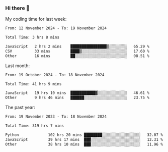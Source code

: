 ### Hi there 👋

My coding time for last week:

<!--START_SECTION:week-->

```txt
From: 12 November 2024 - To: 19 November 2024

Total Time: 3 hrs 8 mins

JavaScript   2 hrs 2 mins    ████████████████▒░░░░░░░░   65.29 %
CSV          33 mins         ████▒░░░░░░░░░░░░░░░░░░░░   17.60 %
Other        16 mins         ██░░░░░░░░░░░░░░░░░░░░░░░   08.51 %
```

<!--END_SECTION:week-->

Last month:

<!--START_SECTION:month-->

```txt
From: 19 October 2024 - To: 18 November 2024

Total Time: 41 hrs 9 mins

JavaScript   19 hrs 10 mins  ███████████▓░░░░░░░░░░░░░   46.61 %
Other        9 hrs 46 mins   ██████░░░░░░░░░░░░░░░░░░░   23.75 %
```

<!--END_SECTION:month-->

The past year:

<!--START_SECTION:year-->

```txt
From: 19 November 2023 - To: 18 November 2024

Total Time: 319 hrs 7 mins

Python             102 hrs 20 mins ████████░░░░░░░░░░░░░░░░░   32.07 %
JavaScript         39 hrs 17 mins  ███░░░░░░░░░░░░░░░░░░░░░░   12.31 %
Other              38 hrs 10 mins  ███░░░░░░░░░░░░░░░░░░░░░░   11.96 %
```

<!--END_SECTION:year-->
